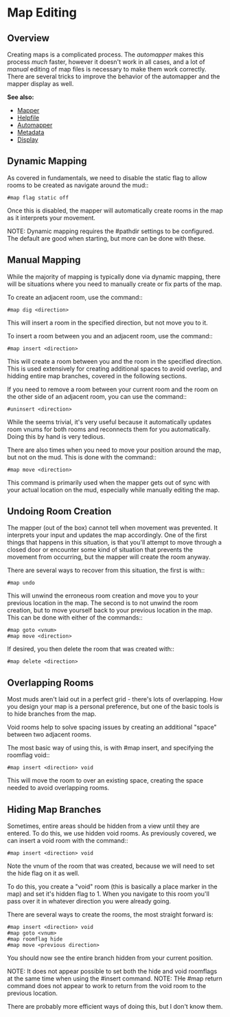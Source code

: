Map Editing
===========


Overview
--------
Creating maps is a complicated process. The *automapper* makes this process *much* faster, however it doesn't work in all cases, and a lot of *manual* editing of map files is necessary to make them work correctly. There are several tricks to improve the behavior of the automapper and the mapper display as well.


**See also:**

- [Mapper](/tintin/features/mapper.md)
- [Helpfile](/tintin/features/mapper/helpfile.md)
- [Automapper](/tintin/features/mapper/automapper.md)
- [Metadata](/tintin/features/mapper/metadata.md)
- [Display](/tintin/features/mapper/display.md)


Dynamic Mapping
---------------
As covered in fundamentals, we need to disable the static flag to allow rooms to be created as navigate around the mud::

    #map flag static off

Once this is disabled, the mapper will automatically create rooms in the map as it interprets your movement.

NOTE: Dynamic mapping requires the #pathdir settings to be configured. The default are good when starting, but more can be done with these.


Manual Mapping
--------------
While the majority of mapping is typically done via dynamic mapping, there will be situations where you need to manually create or fix parts of the map.

To create an adjacent room, use the command::

    #map dig <direction>

This will insert a room in the specified direction, but not move you to it.

To insert a room between you and an adjacent room, use the command::

    #map insert <direction>

This will create a room between you and the room in the specified direction. This is used extensively for creating additional spaces to avoid overlap, and hidding entire map branches, covered in the following sections.

If you need to remove a room between your current room and the room on the other side of an adjacent room, you can use the command::

    #uninsert <direction>

While the seems trivial, it's very useful because it automatically updates room vnums for both rooms and reconnects them for you automatically. Doing this by hand is very tedious.

There are also times when you need to move your position around the map, but not on the mud. This is done with the command::

    #map move <direction>

This command is primarily used when the mapper gets out of sync with your actual location on the mud, especially while manually editing the map.


Undoing Room Creation
---------------------
The mapper (out of the box) cannot tell when movement was prevented. It interprets your input and updates the map accordingly. One of the first things that happens in this situation, is that you'll attempt to move through a closed door or encounter some kind of situation that prevents the movement from occurring, but the mapper will create the room anyway.

There are several ways to recover from this situation, the first is with::

    #map undo

This will unwind the erroneous room creation and move you to your previous location in the map.
The second is to not unwind the room creation, but to move yourself back to your previous location in the map. This can be done with either of the commands::

    #map goto <vnum>
    #map move <direction>

If desired, you then delete the room that was created with::

    #map delete <direction>


Overlapping Rooms
-----------------
Most muds aren't laid out in a perfect grid - there's lots of overlapping. How you design your map is a personal preference, but one of the basic tools is to hide branches from the map.

Void rooms help to solve spacing issues by creating an additional "space" between two adjacent rooms.

The most basic way of using this, is with #map insert, and specifying the roomflag void::

    #map insert <direction> void

This will move the room to <direction> over an existing space, creating the space needed to avoid overlapping rooms.


Hiding Map Branches
-------------------
Sometimes, entire areas should be hidden from a view until they are entered. To do this, we use hidden void rooms. As previously covered, we can insert a void room with the command::

    #map insert <direction> void

Note the vnum of the room that was created, because we will need to set the hide flag on it as well.

To do this, you create a "void" room (this is basically a place marker in the map) and set it's hidden flag to 1. When you navigate to this room you'll pass over it in whatever direction you were already going.

There are several ways to create the rooms, the most straight forward is:

    #map insert <direction> void
    #map goto <vnum>
    #map roomflag hide
    #map move <previous direction>

You should now see the entire branch hidden from your current position.

NOTE: It does not appear possible to set both the hide and void roomflags at the same time when using the #insert command.
NOTE: THe #map return command does not appear to work to return from the void room to the previous location.

There are probably more efficient ways of doing this, but I don't know them.

